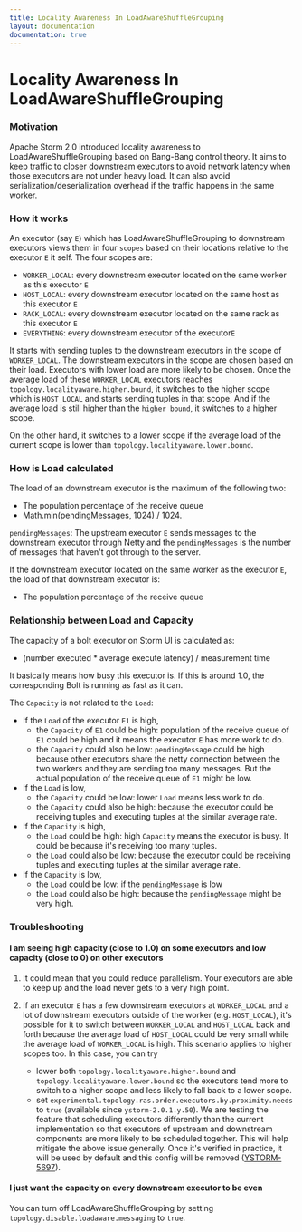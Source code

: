 ```yaml
---
title: Locality Awareness In LoadAwareShuffleGrouping
layout: documentation
documentation: true
---
```


# Locality Awareness In LoadAwareShuffleGrouping

### Motivation

Apache Storm 2.0 introduced locality awareness to LoadAwareShuffleGrouping based on Bang-Bang control theory. 
It aims to keep traffic to closer downstream executors to avoid network latency when those executors are not under heavy load. 
It can also avoid serialization/deserialization overhead if the traffic happens in the same worker.  

### How it works

An executor (say `E`) which has LoadAwareShuffleGrouping to downstream executors views them in four `scopes` based on their locations relative to the executor `E` it self. 
The four scopes are:

* `WORKER_LOCAL`: every downstream executor located on the same worker as this executor `E`
* `HOST_LOCAL`: every downstream executor located on the same host as this executor `E`
* `RACK_LOCAL`: every downstream executor located on the same rack as this executor `E`
* `EVERYTHING`: every downstream executor of the executor`E`

It starts with sending tuples to the downstream executors in the scope of `WORKER_LOCAL`. 
The downstream executors in the scope are chosen based on their load. Executors with lower load are more likely to be chosen.
Once the average load of these `WORKER_LOCAL` executors reaches `topology.localityaware.higher.bound`, 
it switches to the higher scope which is `HOST_LOCAL` and starts sending tuples in that scope. 
And if the average load is still higher than the `higher bound`, it switches to a higher scope.

On the other hand, it switches to a lower scope if the average load of the current scope is lower than `topology.localityaware.lower.bound`. 


### How is Load calculated

The load of an downstream executor is the maximum of the following two:

* The population percentage of the receive queue
* Math.min(pendingMessages, 1024) / 1024. 

`pendingMessages`: The upstream executor `E` sends messages to the downstream executor through Netty and the `pendingMessages` is the number of messages that haven't got through to the server.

If the downstream executor located on the same worker as the executor `E`, the load of that downstream executor is:
* The population percentage of the receive queue

### Relationship between Load and Capacity

The capacity of a bolt executor on Storm UI is calculated as:
  * (number executed * average execute latency) / measurement time

It basically means how busy this executor is. If this is around 1.0, the corresponding Bolt is running as fast as it can. 

The `Capacity` is not related to the `Load`:

* If the `Load` of the executor `E1` is high, 
    * the `Capacity` of `E1` could be high: population of the receive queue of `E1` could be high and it means the executor `E` has more work to do.
    * the `Capacity` could also be low: `pendingMessage` could be high because other executors share the netty connection between the two workers and they are sending too many messages. But the actual population of the receive queue of `E1` might be low.
* If the `Load` is low,
    * the `Capacity` could be low: lower `Load` means less work to do. 
    * the `Capacity` could also be high: because the executor could be receiving tuples and executing tuples at the similar average rate.
* If the `Capacity` is high,
    * the `Load` could be high: high `Capacity` means the executor is busy. It could be because it's receiving too many tuples.
    * the `Load` could also be low: because the executor could be receiving tuples and executing tuples at the similar average rate.
* If the `Capacity` is low,
    * the `Load` could be low: if the `pendingMessage` is low
    * the `Load` could also be high: because the `pendingMessage` might be very high.


### Troubleshooting

#### I am seeing high capacity (close to 1.0) on some executors and low capacity (close to 0) on other executors

1. It could mean that you could reduce parallelism. Your executors are able to keep up and the load never gets to a very high point.

2. If an executor `E` has a few downstream executors at `WORKER_LOCAL` and a lot of downstream executors outside of the worker (e.g. `HOST_LOCAL`), 
it's possible for it to switch between `WORKER_LOCAL` and `HOST_LOCAL` back and forth because the average load of `HOST_LOCAL` could be very small 
while the average load of `WORKER_LOCAL` is high. This scenario applies to higher scopes too. In this case, you can try
    * lower both `topology.localityaware.higher.bound` and `topology.localityaware.lower.bound` so the executors tend more to switch to a higher scope and less likely to fall back to a lower scope.
    * set `experimental.topology.ras.order.executors.by.proximity.needs` to `true` (available since `ystorm-2.0.1.y.50`). 
We are testing the feature that scheduling executors differently than the current implementation so that executors of upstream and downstream components are more likely to be scheduled together.
This will help mitigate the above issue generally. Once it's verified in practice, it will be used by default and this config will be removed ([YSTORM-5697](https://jira.ouroath.com/browse/YSTORM-5697)). 


#### I just want the capacity on every downstream executor to be even

You can turn off LoadAwareShuffleGrouping by setting `topology.disable.loadaware.messaging` to `true`.